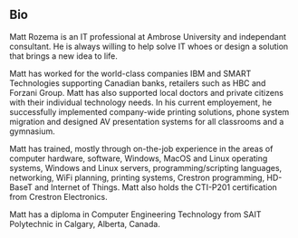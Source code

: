 ## Bio

Matt Rozema is an IT professional at Ambrose University and independant consultant. He is always willing to help solve IT whoes or design a solution that brings a new idea to life.

Matt has worked for the world-class companies IBM and SMART Technologies supporting Canadian banks, retailers such as HBC and Forzani Group. Matt has also supported local doctors and private citizens with their individual technology needs. In his current employement, he successfully implemented company-wide printing solutions, phone system migration and designed AV presentation systems for all classrooms and a gymnasium.

Matt has trained, mostly through on-the-job experience in the areas of computer hardware, software, Windows, MacOS and Linux operating systems, Windows and Linux servers, programming/scripting languages, networking, WiFi planning, printing systems, Crestron programming, HD-BaseT and Internet of Things. Matt also holds the CTI-P201 certification from Crestron Electronics.

Matt has a diploma in Computer Engineering Technology from SAIT Polytechnic in Calgary, Alberta, Canada.
